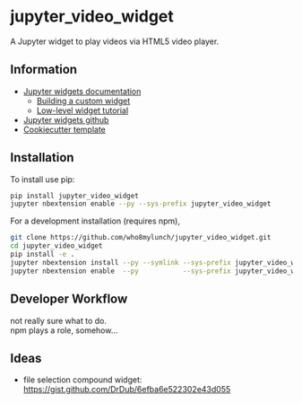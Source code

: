 # jupyter_video_widget

A Jupyter widget to play videos via HTML5 video player.

## Information

- [Jupyter widgets documentation](https://ipywidgets.readthedocs.io/en/latest/)
    - [Building a custom widget](https://ipywidgets.readthedocs.io/en/latest/examples/Widget%20Custom.html)
    - [Low-level widget tutorial](https://ipywidgets.readthedocs.io/en/latest/examples/Widget%20Low%20Level.html)
- [Jupyter widgets github](https://github.com/ipython/ipywidgets)
- [Cookiecutter template](https://github.com/jupyter-widgets/widget-cookiecutter)



## Installation

To install use pip:

```bash
pip install jupyter_video_widget
jupyter nbextension enable --py --sys-prefix jupyter_video_widget
```

For a development installation (requires npm),

```bash
git clone https://github.com/who8mylunch/jupyter_video_widget.git
cd jupyter_video_widget
pip install -e .
jupyter nbextension install --py --symlink --sys-prefix jupyter_video_widget
jupyter nbextension enable  --py           --sys-prefix jupyter_video_widget
```

## Developer Workflow

not really sure what to do.  
npm plays a role, somehow...




## Ideas

- file selection compound widget: https://gist.github.com/DrDub/6efba6e522302e43d055
